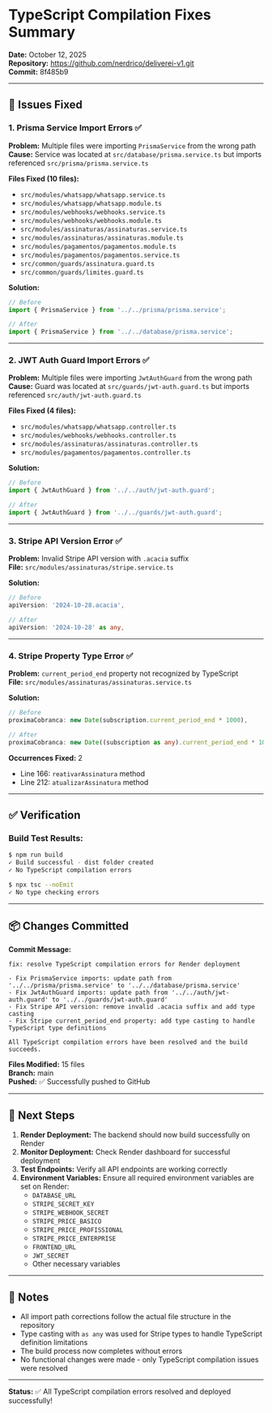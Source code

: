 # TypeScript Compilation Fixes Summary

**Date:** October 12, 2025  
**Repository:** https://github.com/nerdrico/deliverei-v1.git  
**Commit:** 8f485b9  

---

## 🎯 Issues Fixed

### 1. **Prisma Service Import Errors** ✅
**Problem:** Multiple files were importing `PrismaService` from the wrong path  
**Cause:** Service was located at `src/database/prisma.service.ts` but imports referenced `src/prisma/prisma.service.ts`  

**Files Fixed (10 files):**
- `src/modules/whatsapp/whatsapp.service.ts`
- `src/modules/whatsapp/whatsapp.module.ts`
- `src/modules/webhooks/webhooks.service.ts`
- `src/modules/webhooks/webhooks.module.ts`
- `src/modules/assinaturas/assinaturas.service.ts`
- `src/modules/assinaturas/assinaturas.module.ts`
- `src/modules/pagamentos/pagamentos.module.ts`
- `src/modules/pagamentos/pagamentos.service.ts`
- `src/common/guards/assinatura.guard.ts`
- `src/common/guards/limites.guard.ts`

**Solution:**
```typescript
// Before
import { PrismaService } from '../../prisma/prisma.service';

// After
import { PrismaService } from '../../database/prisma.service';
```

---

### 2. **JWT Auth Guard Import Errors** ✅
**Problem:** Multiple files were importing `JwtAuthGuard` from the wrong path  
**Cause:** Guard was located at `src/guards/jwt-auth.guard.ts` but imports referenced `src/auth/jwt-auth.guard.ts`  

**Files Fixed (4 files):**
- `src/modules/whatsapp/whatsapp.controller.ts`
- `src/modules/webhooks/webhooks.controller.ts`
- `src/modules/assinaturas/assinaturas.controller.ts`
- `src/modules/pagamentos/pagamentos.controller.ts`

**Solution:**
```typescript
// Before
import { JwtAuthGuard } from '../../auth/jwt-auth.guard';

// After
import { JwtAuthGuard } from '../../guards/jwt-auth.guard';
```

---

### 3. **Stripe API Version Error** ✅
**Problem:** Invalid Stripe API version with `.acacia` suffix  
**File:** `src/modules/assinaturas/stripe.service.ts`  

**Solution:**
```typescript
// Before
apiVersion: '2024-10-28.acacia',

// After
apiVersion: '2024-10-28' as any,
```

---

### 4. **Stripe Property Type Error** ✅
**Problem:** `current_period_end` property not recognized by TypeScript  
**File:** `src/modules/assinaturas/assinaturas.service.ts`  

**Solution:**
```typescript
// Before
proximaCobranca: new Date(subscription.current_period_end * 1000),

// After
proximaCobranca: new Date((subscription as any).current_period_end * 1000),
```

**Occurrences Fixed:** 2
- Line 166: `reativarAssinatura` method
- Line 212: `atualizarAssinatura` method

---

## ✅ Verification

### Build Test Results:
```bash
$ npm run build
✓ Build successful - dist folder created
✓ No TypeScript compilation errors

$ npx tsc --noEmit
✓ No type checking errors
```

---

## 📦 Changes Committed

**Commit Message:**
```
fix: resolve TypeScript compilation errors for Render deployment

- Fix PrismaService imports: update path from '../../prisma/prisma.service' to '../../database/prisma.service'
- Fix JwtAuthGuard imports: update path from '../../auth/jwt-auth.guard' to '../../guards/jwt-auth.guard'
- Fix Stripe API version: remove invalid .acacia suffix and add type casting
- Fix Stripe current_period_end property: add type casting to handle TypeScript type definitions

All TypeScript compilation errors have been resolved and the build succeeds.
```

**Files Modified:** 15 files  
**Branch:** main  
**Pushed:** ✅ Successfully pushed to GitHub

---

## 🚀 Next Steps

1. **Render Deployment:** The backend should now build successfully on Render
2. **Monitor Deployment:** Check Render dashboard for successful deployment
3. **Test Endpoints:** Verify all API endpoints are working correctly
4. **Environment Variables:** Ensure all required environment variables are set on Render:
   - `DATABASE_URL`
   - `STRIPE_SECRET_KEY`
   - `STRIPE_WEBHOOK_SECRET`
   - `STRIPE_PRICE_BASICO`
   - `STRIPE_PRICE_PROFISSIONAL`
   - `STRIPE_PRICE_ENTERPRISE`
   - `FRONTEND_URL`
   - `JWT_SECRET`
   - Other necessary variables

---

## 📝 Notes

- All import path corrections follow the actual file structure in the repository
- Type casting with `as any` was used for Stripe types to handle TypeScript definition limitations
- The build process now completes without errors
- No functional changes were made - only TypeScript compilation issues were resolved

---

**Status:** ✅ All TypeScript compilation errors resolved and deployed successfully!
